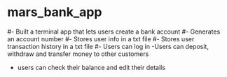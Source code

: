 # mars_bank_app
#- Built a terminal app that lets users create a bank account
#- Generates an account number
#- Stores user info in a txt file
#- Stores user transaction history in a txt file
#- Users can log in
-Users can deposit, withdraw and transfer money to other customers
- users can check their balance and edit their details
